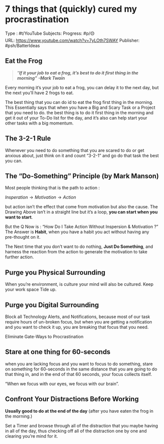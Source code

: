# 7 things that (quickly) cured my procrastination
Type : #t/YouTube
Subjects:
Progress: #p/🟡  
URL: https://www.youtube.com/watch?v=7yLOth7SWAY
Publisher: #psh/BatterIdeas

## Eat the Frog

> “***If it your job to eat a frog, it’s best to do it first thing in the morning”  -Mark Twain***
> 

Every morning it’s your job to eat a frog, you can delay it to the next day, but the next you’ll have 2 frogs to eat.

The best thing that you can do id to eat the frog first thing in the morning. This Essentially says that when you have a Big and Scary Task or a Project that you need to do. the best thing is to do it first thing in the morning and get it out of your To-Do list for the day, and it’s also can help start your other tasks with a big momentum. 

## The 3-2-1 Rule

Whenever you need to do something that you are scared to do or get anxious about, just think on it and count “3-2-1” and go do that task the best you can. 

## The “Do-Something” Principle (by Mark Manson)

Most people thinking that is the path to action :

 $Insperation\rightarrow Motivation \rightarrow Action$ 

but action isn’t the effect that come from motivation but also the cause. The Drawing Above isn’t in a straight line but it’s a loop, **you can start when you want to start**.  

But the Q Now is : “How Do I Take Action Without Inspersion & Motivation ?” The Answer is **Habit**, when you have a habit you act without having any pre-thought on it. 

The Next time that you don’t want to do nothing, **Just Do Something**, and harness the reaction from the action to generate the motivation to take further action. 

## Purge you Physical Surrounding

When you’re environment, is culture your mind will also be cultured. Keep your work space Tide up.  

## Purge you Digital Surrounding

Block all Technology Alerts, and Notifications, because most of our task require hours of un-broken focus, but when you are getting a notification and you want to check it up, you are breaking that focus that you need.

Eliminate Gate-Ways to Procrastination 

## Stare at one thing for 60-seconds

when you are lacking focus and you want to focus to do something, stare on something for 60-seconds in the same distance that you are going to do that thing in, and in the end of that 60 seconds, your focus collects itself.

“When we focus with our eyes, we focus with our brain”.

## Confront Your Distractions Before Working

**Usually good to do at the end of the day** (after you have eaten the frog in the morning.)

Set a Timer and browse through all of the distraction that you maybe having in all of the day, thus checking off all of the distraction one by one and clearing you’re mind for it.